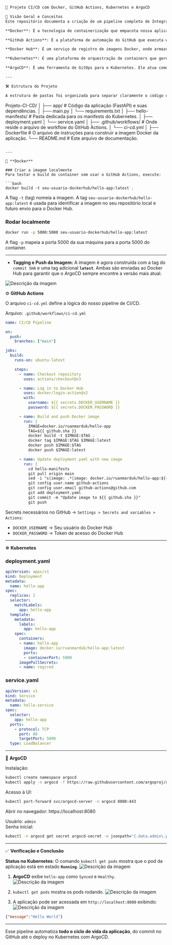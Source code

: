 ```markdown
🚀 Projeto CI/CD com Docker, GitHub Actions, Kubernetes e ArgoCD

📌 Visão Geral e Conceitos  
Este repositório documenta a criação de um pipeline completo de Integração Contínua (CI) e Entrega Contínua (CD), que são pilares fundamentais da metodologia DevOps. O objetivo é automatizar o ciclo de desenvolvimento de uma aplicação FastAPI desde o código até a produção.

**Docker**: É a tecnologia de containerização que empacota nossa aplicação e todas as suas dependências em um ambiente isolado e portátil, garantindo que ela rode de forma consistente em qualquer lugar.  

**GitHub Actions**: É a plataforma de automação do GitHub que executa workflows (sequências de tarefas) em resposta a eventos no repositório, como um git push. Ele será o nosso motor de CI.  

**Docker Hub**: É um serviço de registro de imagens Docker, onde armazenamos e gerenciamos as imagens prontas da nossa aplicação, prontas para serem baixadas e executadas.  

**Kubernetes**: É uma plataforma de orquestração de containers que gerencia o ciclo de vida das nossas aplicações em ambientes de cluster. Ele garante a alta disponibilidade e escalabilidade.  

**ArgoCD**: É uma ferramenta de GitOps para o Kubernetes. Ele atua como o nosso motor de CD, monitorando nosso repositório Git e aplicando automaticamente qualquer alteração nos manifestos de deploy ao cluster.  

---

🛠️ Estrutura do Projeto  

A estrutura de pastas foi organizada para separar claramente o código da aplicação dos arquivos de infraestrutura.

```
Projeto-CI-CD/
│
├── app/                  # Código da aplicação (FastAPI) e suas dependências.
│   ├── main.py
│   └── requirements.txt
│
├── hello-manifests/      # Pasta dedicada para os manifests do Kubernetes.
│   ├── deployment.yaml
│   └── service.yaml
│
├── .github/workflows/    # Onde reside o arquivo de workflow do GitHub Actions.
│   └── ci-cd.yml
│
├── Dockerfile            # O arquivo de instruções para construir a imagem Docker da aplicação.
└── README.md             # Este arquivo de documentação.
```

---

🐳 **Docker**

### Criar a imagem localmente
Para testar o build do container sem usar o GitHub Actions, execute:

```bash
docker build -t seu-usuario-dockerhub/hello-app:latest .
```

A flag `-t` (tag) nomeia a imagem. A tag `seu-usuario-dockerhub/hello-app:latest` é usada para identificar a imagem no seu repositório local e futuro envio para o Docker Hub.

### Rodar localmente
```bash
docker run -p 5000:5000 seu-usuario-dockerhub/hello-app:latest
```

A flag `-p` mapeia a porta 5000 da sua máquina para a porta 5000 do container.

---


* **Tagging e Push da Imagem:** A imagem é agora construída com a tag do `commit SHA` e uma tag adicional **`latest`**. Ambas são enviadas ao Docker Hub para garantir que o ArgoCD sempre encontre a versão mais atual.

![Descrição da imagem](images/dockerhub.png)

⚙️ **GitHub Actions**

O arquivo `ci-cd.yml` define a lógica do nosso pipeline de CI/CD.

Arquivo: `.github/workflows/ci-cd.yml`

```yaml
name: CI/CD Pipeline

on:
  push:
    branches: ["main"]

jobs:
  build:
    runs-on: ubuntu-latest

    steps:
      - name: Checkout repository
        uses: actions/checkout@v3

      - name: Log in to Docker Hub
        uses: docker/login-action@v2
        with:
          username: ${{ secrets.DOCKER_USERNAME }}
          password: ${{ secrets.DOCKER_PASSWORD }}

      - name: Build and push Docker image
        run: |
          IMAGE=docker.io/ruanmarduk/hello-app
          TAG=${{ github.sha }}
          docker build -t $IMAGE:$TAG .
          docker tag $IMAGE:$TAG $IMAGE:latest
          docker push $IMAGE:$TAG
          docker push $IMAGE:latest

      - name: Update deployment.yaml with new image
        run: |
          cd hello-manifests
          git pull origin main
          sed -i "s|image: .*|image: docker.io/ruanmarduk/hello-app:${{ github.sha }}|" deployment.yaml
          git config user.name github-actions
          git config user.email github-actions@github.com
          git add deployment.yaml
          git commit -m "Update image to ${{ github.sha }}"
          git push
```

Secrets necessários no GitHub → `Settings > Secrets and variables > Actions`:

- `DOCKER_USERNAME` → Seu usuário do Docker Hub  
- `DOCKER_PASSWORD` → Token de acesso do Docker Hub  

---

☸️ **Kubernetes**

### deployment.yaml
```yaml
apiVersion: apps/v1
kind: Deployment
metadata:
  name: hello-app
spec:
  replicas: 2
  selector:
    matchLabels:
      app: hello-app
  template:
    metadata:
      labels:
        app: hello-app
    spec:
      containers:
      - name: hello-app
        image: docker.io/ruanmarduk/hello-app:latest
        ports:
        - containerPort: 5000
      imagePullSecrets:
      - name: regcred
```

### service.yaml
```yaml
apiVersion: v1
kind: Service
metadata:
  name: hello-service
spec:
  selector:
    app: hello-app
  ports:
    - protocol: TCP
      port: 80
      targetPort: 5000
  type: LoadBalancer
```

---

🎯 **ArgoCD**

Instalação:
```bash
kubectl create namespace argocd
kubectl apply -n argocd -f https://raw.githubusercontent.com/argoproj/argo-cd/stable/manifests/install.yaml
```

Acesso à UI:
```bash
kubectl port-forward svc/argocd-server -n argocd 8080:443
```
Abrir no navegador: https://localhost:8080  

Usuário: `admin`  
Senha inicial:
```bash
kubectl -n argocd get secret argocd-secret -o jsonpath="{.data.admin\.password}" | base64 -d
```

---

✅ **Verificação e Conclusão**

**Status no Kubernetes**: O comando `kubectl get pods` mostra que o pod da aplicação está em estado **`Running`**.
![Descrição da imagem](images/kubectl.png)


1. **ArgoCD** exibe `hello-app` como `Synced` e `Healthy`.
   ![Descrição da imagem](images/argocd.png)
   
2. `kubectl get pods` mostra os pods rodando.
   ![Descrição da imagem](images/kubectl.png)
3. A aplicação pode ser acessada em `http://localhost:8080` exibindo:
   ![Descrição da imagem](images/localhost.png)

```json
{"message":"Hello World"}
```

---

Esse pipeline automatiza **todo o ciclo de vida da aplicação**, do commit no GitHub até o deploy no Kubernetes com ArgoCD.
```
